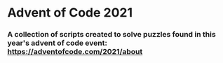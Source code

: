 # Advent of Code 2021
### A collection of scripts created to solve puzzles found in this year's advent of code event: https://adventofcode.com/2021/about
